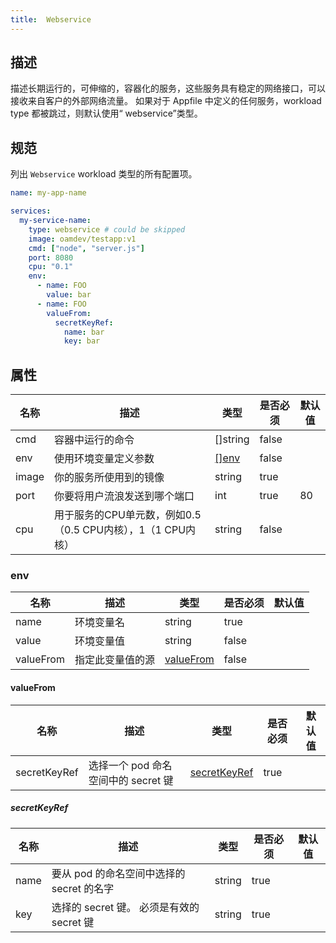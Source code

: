 ```yaml
---
title:  Webservice
---
```


## 描述

描述长期运行的，可伸缩的，容器化的服务，这些服务具有稳定的网络接口，可以接收来自客户的外部网络流量。 如果对于 Appfile 中定义的任何服务，workload type 都被跳过，则默认使用“ webservice”类型。

## 规范

列出 `Webservice` workload 类型的所有配置项。

```yaml
name: my-app-name

services:
  my-service-name:
    type: webservice # could be skipped
    image: oamdev/testapp:v1
    cmd: ["node", "server.js"]
    port: 8080
    cpu: "0.1"
    env:
      - name: FOO
        value: bar
      - name: FOO
        valueFrom:
          secretKeyRef:
            name: bar
            key: bar
```

## 属性

名称 | 描述 | 类型 | 是否必须 | 默认值 
------------ | ------------- | ------------- | ------------- | ------------- 
 cmd | 容器中运行的命令	 | []string | false |  
 env | 使用环境变量定义参数 | [[]env](#env) | false |  
 image | 你的服务所使用到的镜像 | string | true |  
 port | 你要将用户流浪发送到哪个端口 | int | true | 80 
 cpu | 用于服务的CPU单元数，例如0.5（0.5 CPU内核），1（1 CPU内核） | string | false |  


### env

名称 | 描述 | 类型 | 是否必须 | 默认值 
------------ | ------------- | ------------- | ------------- | ------------- 
 name | 环境变量名 | string | true |  
 value | 环境变量值 | string | false |  
 valueFrom | 指定此变量值的源 | [valueFrom](#valueFrom) | false |  


#### valueFrom

名称 | 描述 | 类型 | 是否必须 | 默认值 
------------ | ------------- | ------------- | ------------- | ------------- 
 secretKeyRef | 选择一个 pod 命名空间中的 secret 键 | [secretKeyRef](#secretKeyRef) | true |  


##### secretKeyRef

名称 | 描述 | 类型 | 是否必须 | 默认值 
------------ | ------------- | ------------- | ------------- | ------------- 
 name | 要从 pod 的命名空间中选择的 secret 的名字 | string | true |  
 key | 选择的 secret 键。 必须是有效的 secret 键 | string | true |  

